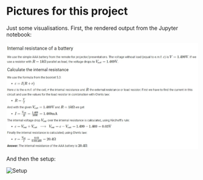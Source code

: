 # Pictures for this project

Just some visualisations. First, the rendered output from the Jupyter notebook:

![Jupyter](internal_resistance.jpg)

And then the setup:

![Setup](internal_resistance_setup.jpg)
